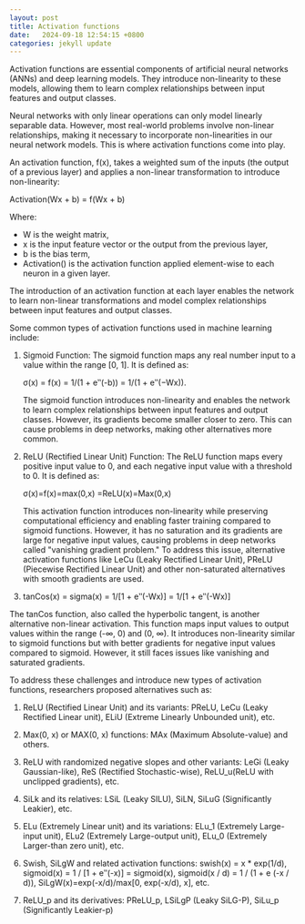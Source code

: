 ```yaml
---
layout: post
title: Activation functions
date:   2024-09-18 12:54:15 +0800
categories: jekyll update
---
```

Activation functions are essential components of artificial neural networks (ANNs) and deep learning models. They introduce non-linearity to these models, allowing them to learn complex relationships between input features and output classes.

Neural networks with only linear operations can only model linearly separable data. However, most real-world problems involve non-linear relationships, making it necessary to incorporate non-linearities in our neural network models. This is where activation functions come into play.

An activation function, f(x), takes a weighted sum of the inputs (the output of a previous layer) and applies a non-linear transformation to introduce non-linearity:

Activation(Wx + b) = f(Wx + b)

Where:
- W is the weight matrix,
- x is the input feature vector or the output from the previous layer,
- b is the bias term,
- Activation() is the activation function applied element-wise to each neuron in a given layer.

The introduction of an activation function at each layer enables the network to learn non-linear transformations and model complex relationships between input features and output classes.

Some common types of activation functions used in machine learning include:

1. Sigmoid Function:
   The sigmoid function maps any real number input to a value within the range [0, 1]. It is defined as:

    σ(x) = f(x) = 1/(1 + e‶(-b)) = 1/(1 + e‶(−Wx)).

   The sigmoid function introduces non-linearity and enables the network to learn complex relationships between input features and output classes. However, its gradients become smaller closer to zero. This can cause problems in deep networks, making other alternatives more common.

2. ReLU (Rectified Linear Unit) Function:
   The ReLU function maps every positive input value to 0, and each negative input value with a threshold to 0. It is defined as:

    σ(x)=f(x)=max(0,x) =ReLU(x)=Max(0,x)

   This activation function introduces non-linearity while preserving computational efficiency and enabling faster training compared to sigmoid functions. However, it has no saturation and its gradients are large for negative input values, causing problems in deep networks called "vanishing gradient problem." To address this issue, alternative activation functions like LeCu (Leaky Rectified Linear Unit), PReLU (Piecewise Rectified Linear Unit) and other non-saturated alternatives with smooth gradients are used.

3. tanCos(x) = sigma(x) = 1/[1 + e‶(-Wx)] = 1/[1 + e‶(-Wx)]

The tanCos function, also called the hyperbolic tangent, is another alternative non-linear activation. This function maps input values to output values within the range (-∞, 0) and (0, ∞). It introduces non-linearity similar to sigmoid functions but with better gradients for negative input values compared to sigmoid. However, it still faces issues like vanishing and saturated gradients.

To address these challenges and introduce new types of activation functions, researchers proposed alternatives such as:

1. ReLU (Rectified Linear Unit) and its variants: PReLU, LeCu (Leaky Rectified Linear unit), ELiU (Extreme Linearly Unbounded unit), etc.

2. Max(0, x) or MAX(0, x) functions: MAx (Maximum Absolute-value) and others.

3. ReLU with randomized negative slopes and other variants: LeGi (Leaky Gaussian-like), ReS (Rectified Stochastic-wise), ReLU_u(ReLU with unclipped gradients), etc.

4. SiLk and its relatives: LSiL (Leaky SILU), SiLN, SiLuG (Significantly Leakier), etc.

5. ELu (Extremely Linear unit) and its variations: ELu\_1 (Extremely Large-input unit), ELu2 (Extremely Large-output unit), ELu_0 (Extremely Larger-than zero unit), etc.

6. Swish, SiLgW and related activation functions: swish(x) = x * exp(1/d), sigmoid(x) = 1 / [1 + e‶(-x)] = sigmoid(x), sigmoid(x / d) = 1 / (1 + e (-x / d)), SiLgW(x)=exp(-x/d)/max[0, exp(-x/d), x], etc.

6. ReLU_p and its derivatives: PReLU_p, LSiLgP (Leaky SiLG-P), SiLu_p (Significantly Leakier-p)
